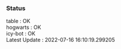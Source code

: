 ### Status


table : OK  
hogwarts : OK  
icy-bot : OK  
Latest Update : 2022-07-16 16:10:19.299205
